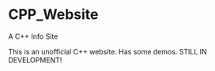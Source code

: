 # CPP_Website
A C++ Info Site

This is an unofficial C++ website. Has some demos. STILL IN DEVELOPMENT!